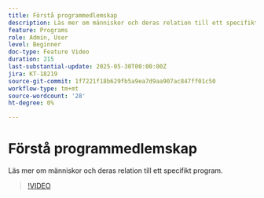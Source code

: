 ```yaml
---
title: Förstå programmedlemskap
description: Läs mer om människor och deras relation till ett specifikt program.
feature: Programs
role: Admin, User
level: Beginner
doc-type: Feature Video
duration: 215
last-substantial-update: 2025-05-30T00:00:00Z
jira: KT-18219
source-git-commit: 1f7221f18b629fb5a9ea7d9aa907ac847ff01c50
workflow-type: tm+mt
source-wordcount: '28'
ht-degree: 0%

---
```



# Förstå programmedlemskap

Läs mer om människor och deras relation till ett specifikt program.

>[!VIDEO](https://video.tv.adobe.com/v/3463196/?learn=on&enablevpops&captions=swe)

